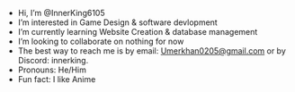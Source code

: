 - Hi, I’m @InnerKing6105
- I’m interested in Game Design & software devlopment 
- I’m currently learning Website Creation & database management
- I’m looking to collaborate on nothing for now
- The best way to reach me is by email: Umerkhan0205@gmail.com or by Discord: innerking.
- Pronouns: He/Him
- Fun fact: I like Anime

<!---
InnerKing6105/InnerKing6105 is a ✨ special ✨ repository because its `README.md` (this file) appears on your GitHub profile.
You can click the Preview link to take a look at your changes.
--->
